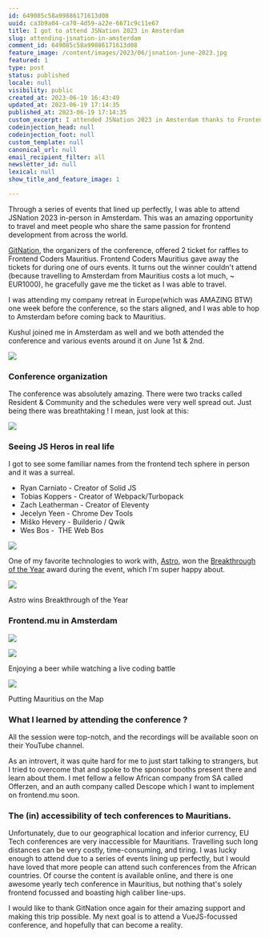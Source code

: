 ```yaml
---
id: 649085c58a99886171613d08
uuid: ca3b9a04-ca70-4d59-a22e-6671c9c11e67
title: I got to attend JSNation 2023 in Amsterdam
slug: attending-jsnation-in-amsterdam
comment_id: 649085c58a99886171613d08
feature_image: /content/images/2023/06/jsnation-june-2023.jpg
featured: 1
type: post
status: published
locale: null
visibility: public
created_at: 2023-06-19 16:43:49
updated_at: 2023-06-19 17:14:35
published_at: 2023-06-19 17:14:35
custom_excerpt: I attended JSNation 2023 in Amsterdam thanks to Frontend Coders Mauritius
codeinjection_head: null
codeinjection_foot: null
custom_template: null
canonical_url: null
email_recipient_filter: all
newsletter_id: null
lexical: null
show_title_and_feature_image: 1

---
```


Through a series of events that lined up perfectly, I was able to attend JSNation 2023 in-person in Amsterdam. This was an amazing opportunity to travel and meet people who share the same passion for frontend development from across the world.

[GitNation](https://gitnation.org/), the organizers of the conference, offered 2 ticket for raffles to Frontend Coders Mauritius. Frontend Coders Mauritius gave away the tickets for during one of ours events. It turns out the winner couldn't attend (because travelling to Amsterdam from Mauritius costs a lot much, ~ EUR1000), he gracefully gave me the ticket as I was able to travel.

I was attending my company retreat in Europe(which was AMAZING BTW) one week before the conference, so the stars aligned, and I was able to hop to Amsterdam before coming back to Mauritius.

Kushul joined me in Amsterdam as well and we both attended the conference and various events around it on June 1st & 2nd.

![](/content/images/2023/06/image-15.png)

### Conference organization

The conference was absolutely amazing. There were two tracks called Resident & Community and the schedules were very well spread out. Just being there was breathtaking ! I mean, just look at this:

![](/content/images/2023/06/image-16.png)

### Seeing JS Heros in real life

I got to see some familiar names from the frontend tech sphere in person and it was a surreal.

*   Ryan Carniato - Creator of Solid JS
*   Tobias Koppers - Creator of Webpack/Turbopack
*   Zach Leatherman - Creator of Eleventy
*   Jecelyn Yeen - Chrome Dev Tools
*   Miško Hevery - Builderio / Qwik
*   Wes Bos -  THE Web Bos  
    

![](/content/images/2023/06/image-17.png)

One of my favorite technologies to work with, [Astro](https://astro.build/), won the [Breakthrough of the Year](https://twitter.com/__Sun__/status/1664280410828963840) award during the event, which I'm super happy about.

![](/content/images/2023/06/image-18.png)

Astro wins Breakthrough of the Year

### Frontend.mu in Amsterdam

![](/content/images/2023/06/image-14.png)

![](/content/images/2023/06/image-19.png)

Enjoying a beer while watching a live coding battle

![](/content/images/2023/06/image-20.png)

Putting Mauritius on the Map

### What I learned by attending the conference ?

All the session were top-notch, and the recordings will be available soon on their YouTube channel.

As an introvert, it was quite hard for me to just start talking to strangers, but I tried to overcome that and spoke to the sponsor booths present there and learn about them. I met fellow a fellow African company from SA called Offerzen, and an auth company called Descope which I want to implement on frontend.mu soon.

### The (in) accessibility of tech conferences to Mauritians.

Unfortunately, due to our geographical location and inferior currency, EU Tech conferences are very inaccessible for Mauritians. Travelling such long distances can be very costly, time-consuming, and tiring. I was lucky enough to attend due to a series of events lining up perfectly, but I would have loved that more people can attend such conferences from the African countries. Of course the content is available online, and there is one awesome yearly tech conference in Mauritius, but nothing that's solely frontend focussed and boasting high caliber line-ups.

I would like to thank GitNation once again for their amazing support and making this trip possible. My next goal is to attend a VueJS-focussed conference, and hopefully that can become a reality.
